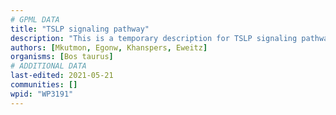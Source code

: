 ```yaml
---
# GPML DATA
title: "TSLP signaling pathway"
description: "This is a temporary description for TSLP signaling pathway"
authors: [Mkutmon, Egonw, Khanspers, Eweitz]
organisms: [Bos taurus]
# ADDITIONAL DATA
last-edited: 2021-05-21
communities: []
wpid: "WP3191"
---
```

